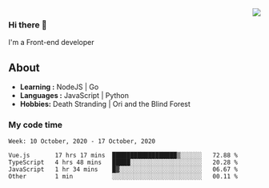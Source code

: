<img align='right' src="https://github-readme-stats.vercel.app/api?username=strugglebak&show_icons=true">

### Hi there 👋

I'm a Front-end developer

## About

-  **Learning :** NodeJS | Go
-  **Languages :** JavaScript | Python
-  **Hobbies:** Death Stranding | Ori and the Blind Forest

### My code time

<!--START_SECTION:waka-->
```text
Week: 10 October, 2020 - 17 October, 2020

Vue.js       17 hrs 17 mins  ██████████████████▒░░░░░░   72.88 % 
TypeScript   4 hrs 48 mins   █████░░░░░░░░░░░░░░░░░░░░   20.28 % 
JavaScript   1 hr 34 mins    █▓░░░░░░░░░░░░░░░░░░░░░░░   06.67 % 
Other        1 min           ░░░░░░░░░░░░░░░░░░░░░░░░░   00.11 % 
```
<!--END_SECTION:waka-->
